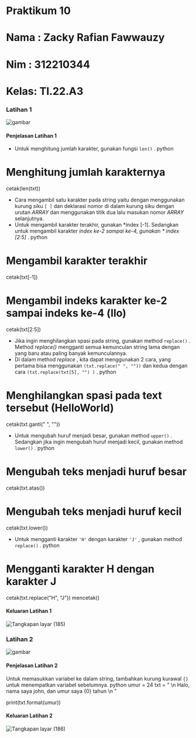 #  Praktikum 10
#  Nama : Zacky Rafian Fawwauzy
#  Nim : 312210344
#  Kelas: TI.22.A3

###  Latihan 1
![ gambar ](https://user-images.githubusercontent.com/115517181/212907829-eee1256b-4119-403b-be52-6d0677092e49.png)


####  Penjelasan Latihan 1
* Untuk menghitung jumlah karakter, gunakan fungsi `len()` .
python
#  Menghitung jumlah karakternya
cetak(len(txt))


* Cara mengambil satu karakter pada string yaitu dengan menggunakan kurung siku `[ ]` dan deklarasi nomor di dalam kurung siku dengan urutan *ARRAY* dan menggunakan titik dua lalu masukan nomor *ARRAY* selanjutnya.
* Untuk mengambil karakter terakhir, gunakan *index [-1]. Sedangkan untuk mengambil karakter *index ke-2 sampai ke-4, gunakan * index [2:5]* .
python
#  Mengambil karakter terakhir
cetak(txt[-1])
#  Mengambil indeks karakter ke-2 sampai indeks ke-4 (llo)
cetak(txt[2:5])


* Jika ingin menghilangkan spasi pada string, gunakan method `replace()` . Method *replace()* mengganti semua kemunculan string lama dengan yang baru atau paling banyak kemunculannya.
* Di dalam method *replace* , kita dapat menggunakan 2 cara, yang pertama bisa menggunakan `(txt.replace(" ", ""))` dan kedua dengan cara `(txt.replace(txt[5], "") )` .
python
#  Menghilangkan spasi pada text tersebut (HelloWorld)
cetak(txt.ganti(" ", ""))


* Untuk mengubah huruf menjadi besar, gunakan method `upper()` . Sedangkan jika ingin mengubah huruf menjadi kecil, gunakan method `lower()` .
python
#  Mengubah teks menjadi huruf besar
cetak(txt.atas())
#  Mengubah teks menjadi huruf kecil
cetak(txt.lower())


* Untuk mengganti karakter `'H'` dengan karakter `'J'` , gunakan method `replace()` .
python
#  Mengganti karakter H dengan karakter J
cetak(txt.replace("H", "J"))
mencetak()


####  Keluaran Latihan 1
![ Tangkapan layar (185) ](https://user-images.githubusercontent.com/115517181/212908778-e5216f2d-e4b2-4a8a-981f-7d3a836419f5.png)



###  Latihan 2
![ gambar ](https://user-images.githubusercontent.com/115517181/212907978-db76ae3f-944e-486b-8433-2e2eb6dd358e.png)

####  Penjelasan Latihan 2
Untuk memasukkan variabel ke dalam string, tambahkan kurung kurawal `{}` untuk menempatkan variabel sebelumnya.
python
umur = 24
txt = " \n Halo, nama saya john, dan umur saya {0} tahun \n "

print(txt.format(umur))


####  Keluaran Latihan 2
![ Tangkapan layar (186) ](https://user-images.githubusercontent.com/115517181/212908908-2f5574b3-6b42-4d6c-be92-a0261897288f.png)
